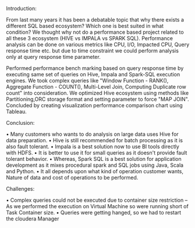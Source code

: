 Introduction:

From last many years it has been a debatable topic that why there exists a different SQL based ecosystem? Which one is best suited in what condition? We thought why not do a performance based project related to all these 3 ecosystem (HIVE vs IMPALA vs SPARK SQL). Performance analysis can be done on various metrics like CPU, I/O, Impacted CPU, Query response time etc.
but due to time constraint we could perform analysis only at query response time parameter.

Performed performance bench marking based on query response time by executing same set of queries on Hive, Impala and Spark-SQL execution engines.
We took complex queries like "Window Function - RANK(), Aggregate Function - COUNT(), Multi-Level Join, Computing Duplicate row count" into consideration.
We optimized Hive ecosystem using methods like Partitioning,ORC storage format and setting parameter to force "MAP JOIN".
Concluded by creating visualization performance comparison chart using Tableau.


Conclusion:

•	Many customers who wants to do analysis on large data uses Hive for data preparation.
•	Hive is still recommended for batch processing as it is also fault tolerant.
•	Impala is a best solution now to use BI tools directly with HDFS.
•	It is better to use it for small queries as it doesn't provide fault tolerant behavior.
•	Whereas, Spark SQL is a best solution for application development as it mixes procedural spark and SQL jobs using Java, Scala and Python.
•	It all depends upon what kind of operation customer wants, Nature of data and cost of operations to be performed.

Challenges:

•	Complex queries could not be executed due to container size restriction – As we performed the execution on Virtual Machine so were running short of Task Container size.
•	Queries were getting hanged, so we had to restart the cloudera Manager
